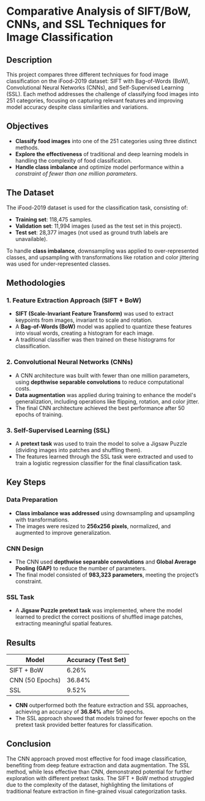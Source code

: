 # Comparative Analysis of SIFT/BoW, CNNs, and SSL Techniques for Image Classification

## Description
This project compares three different techniques for food image classification on the iFood-2019 dataset: SIFT with Bag-of-Words (BoW), Convolutional Neural Networks (CNNs), and Self-Supervised Learning (SSL). Each method addresses the challenge of classifying food images into 251 categories, focusing on capturing relevant features and improving model accuracy despite class similarities and variations.

## Objectives
- **Classify food images** into one of the 251 categories using three distinct methods.
- **Explore the effectiveness** of traditional and deep learning models in handling the complexity of food classification.
- **Handle class imbalance** and optimize model performance within a _constraint of fewer than one million parameters_.

## The Dataset
The iFood-2019 dataset is used for the classification task, consisting of:
- **Training set**: 118,475 samples.
- **Validation set**: 11,994 images (used as the test set in this project).
- **Test set**: 28,377 images (not used as ground truth labels are unavailable).

To handle **class imbalance**, downsampling was applied to over-represented classes, and upsampling with transformations like rotation and color jittering was used for under-represented classes.

## Methodologies

### 1. Feature Extraction Approach (SIFT + BoW)
- **SIFT (Scale-Invariant Feature Transform)** was used to extract keypoints from images, invariant to scale and rotation.
- A **Bag-of-Words (BoW)** model was applied to quantize these features into visual words, creating a histogram for each image.
- A traditional classifier was then trained on these histograms for classification.

### 2. Convolutional Neural Networks (CNNs)
- A CNN architecture was built with fewer than one million parameters, using **depthwise separable convolutions** to reduce computational costs.
- **Data augmentation** was applied during training to enhance the model's generalization, including operations like flipping, rotation, and color jitter.
- The final CNN architecture achieved the best performance after 50 epochs of training.

### 3. Self-Supervised Learning (SSL)
- A **pretext task** was used to train the model to solve a Jigsaw Puzzle (dividing images into patches and shuffling them).
- The features learned through the SSL task were extracted and used to train a logistic regression classifier for the final classification task.

## Key Steps

### Data Preparation
- **Class imbalance was addressed** using downsampling and upsampling with transformations.
- The images were resized to **256x256 pixels**, normalized, and augmented to improve generalization.

### CNN Design
- The CNN used **depthwise separable convolutions** and **Global Average Pooling (GAP)** to reduce the number of parameters.
- The final model consisted of **983,323 parameters**, meeting the project’s constraint.

### SSL Task
- A **Jigsaw Puzzle pretext task** was implemented, where the model learned to predict the correct positions of shuffled image patches, extracting meaningful spatial features.

## Results

| Model             | Accuracy (Test Set) |
|-------------------|---------------------|
| SIFT + BoW        | 6.26%               |
| CNN (50 Epochs)   | 36.84%              |
| SSL               | 9.52%               |

- **CNN** outperformed both the feature extraction and SSL approaches, achieving an accuracy of **36.84%** after 50 epochs.
- The SSL approach showed that models trained for fewer epochs on the pretext task provided better features for classification.

## Conclusion
The CNN approach proved most effective for food image classification, benefiting from deep feature extraction and data augmentation. The SSL method, while less effective than CNN, demonstrated potential for further exploration with different pretext tasks. The SIFT + BoW method struggled due to the complexity of the dataset, highlighting the limitations of traditional feature extraction in fine-grained visual categorization tasks.

